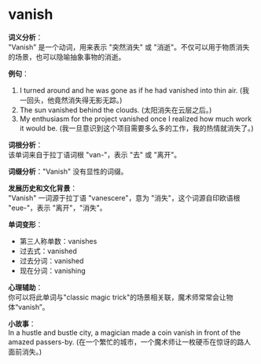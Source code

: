 # vanish

**词义分析**：  
"Vanish" 是一个动词，用来表示 "突然消失" 或 "消逝"。不仅可以用于物质消失的场景，也可以隐喻抽象事物的消逝。

  

**例句**：

  

1.  I turned around and he was gone as if he had vanished into thin air. (我一回头，他竟然消失得无影无踪。)
2.  The sun vanished behind the clouds. (太阳消失在云层之后。)
3.  My enthusiasm for the project vanished once I realized how much work it would be. (我一旦意识到这个项目需要多么多的工作，我的热情就消失了。)

  

**词根分析**：  
该单词来自于拉丁语词根 "van-"，表示 "去" 或 "离开"。

  

**词缀分析**："Vanish" 没有显性的词缀。

  

**发展历史和文化背景**：  
"Vanish" 一词源于拉丁语 "vanescere"，意为 "消失"，这个词源自印欧语根 "eue-"，表示 "离开"，"消失"。

  

**单词变形**：

  

*   第三人称单数：vanishes
*   过去式：vanished
*   过去分词：vanished
*   现在分词：vanishing

  

**心理辅助**：  
你可以将此单词与"classic magic trick"的场景相关联，魔术师常常会让物体“vanish”。

  

**小故事**：  
In a hustle and bustle city, a magician made a coin vanish in front of the amazed passers-by. (在一个繁忙的城市，一个魔术师让一枚硬币在惊讶的路人面前消失。)
